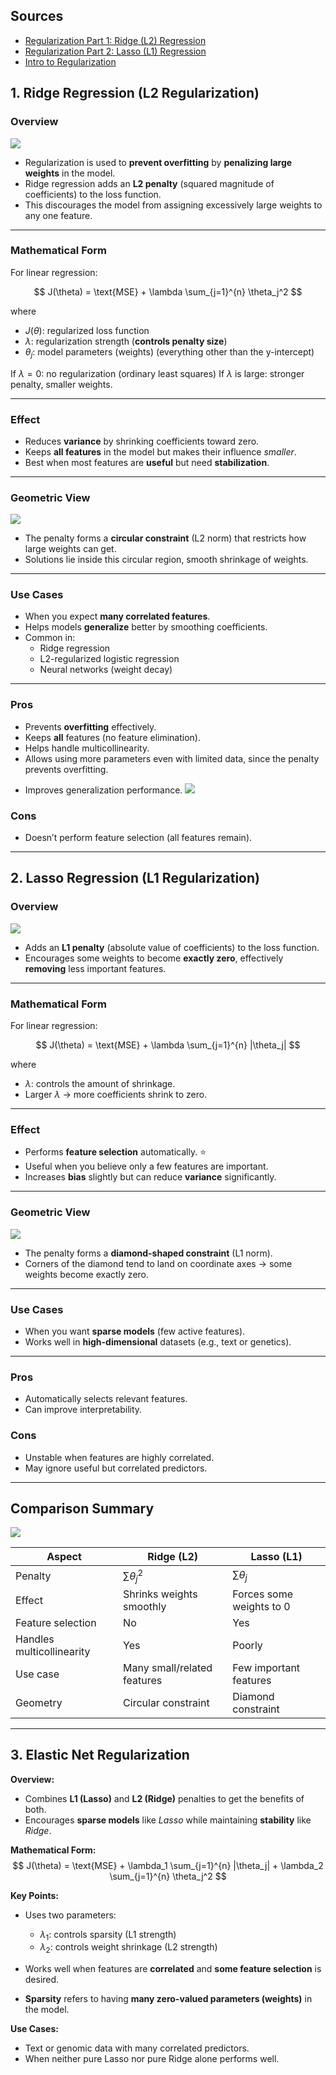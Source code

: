 ## Sources
- [Regularization Part 1: Ridge (L2) Regression](https://www.youtube.com/watch?v=Q81RR3yKn30)
- [Regularization Part 2: Lasso (L1) Regression](https://www.youtube.com/watch?v=NGf0voTMlcs)
- [Intro to Regularization](https://kevinbinz.com/2019/06/09/regularization/)
## 1. Ridge Regression (L2 Regularization)

### Overview
![](../imgs/PastedImage-9.png)
* Regularization is used to **prevent overfitting** by **penalizing large weights** in the model.
* Ridge regression adds an **L2 penalty** (squared magnitude of coefficients) to the loss function.
* This discourages the model from assigning excessively large weights to any one feature.

---

### Mathematical Form

For linear regression:

$$
J(\theta) = \text{MSE} + \lambda \sum_{j=1}^{n} \theta_j^2
$$

where

* $J(\theta)$: regularized loss function
* $\lambda$: regularization strength (**controls penalty size**)
* $\theta_j$: model parameters (weights) (everything other than the y-intercept)

If $\lambda = 0$: no regularization (ordinary least squares)
If $\lambda$ is large: stronger penalty, smaller weights.

---

### Effect

* Reduces **variance** by shrinking coefficients toward zero.
* Keeps **all features** in the model but makes their influence *smaller*.
* Best when most features are **useful** but need **stabilization**.

---

### Geometric View
![](../imgs/PastedImage-13.png)

* The penalty forms a **circular constraint** (L2 norm) that restricts how large weights can get.
* Solutions lie inside this circular region, smooth shrinkage of weights.

---

### Use Cases

* When you expect **many correlated features**.
* Helps models **generalize** better by smoothing coefficients.
* Common in:
	- Ridge regression
	- L2-regularized logistic regression
	- Neural networks (weight decay)

---

### Pros

* Prevents **overfitting** effectively.
* Keeps **all** features (no feature elimination).
* Helps handle multicollinearity.
* Allows using more parameters even with limited data, since the penalty prevents overfitting.
- Improves generalization performance.
![](../imgs/PastedImage-10.png)

### Cons

* Doesn’t perform feature selection (all features remain).

---

## 2. Lasso Regression (L1 Regularization)

### Overview
![](../imgs/PastedImage-11.png)

* Adds an **L1 penalty** (absolute value of coefficients) to the loss function.
* Encourages some weights to become **exactly zero**, effectively **removing** less important features.

---

### Mathematical Form

For linear regression:

$$
J(\theta) = \text{MSE} + \lambda \sum_{j=1}^{n} |\theta_j|
$$

where

* $\lambda$: controls the amount of shrinkage.
* Larger $\lambda$ → more coefficients shrink to zero.

---

### Effect

* Performs **feature selection** automatically. ⭐
* Useful when you believe only a few features are important.
* Increases **bias** slightly but can reduce **variance** significantly.

---

### Geometric View
![](../imgs/PastedImage-14.png)

* The penalty forms a **diamond-shaped constraint** (L1 norm).
* Corners of the diamond tend to land on coordinate axes → some weights become exactly zero.

---

### Use Cases

* When you want **sparse models** (few active features).
* Works well in **high-dimensional** datasets (e.g., text or genetics).

---

### Pros

* Automatically selects relevant features.
* Can improve interpretability.

### Cons

* Unstable when features are highly correlated.
* May ignore useful but correlated predictors.

---

## Comparison Summary

![](../imgs/PastedImage-12.png)

| Aspect                    | **Ridge (L2)**              | **Lasso (L1)**           |
| ------------------------- | --------------------------- | ------------------------ |
| Penalty                   | $\sum \theta_j^2$           | $\sum \theta_j$          |
| Effect                    | Shrinks weights smoothly    | Forces some weights to 0 |
| Feature selection         | No                          | Yes                      |
| Handles multicollinearity | Yes                         | Poorly                   |
| Use case                  | Many small/related features | Few important features   |
| Geometry                  | Circular constraint         | Diamond constraint       |

---

## 3. Elastic Net Regularization

**Overview:**

* Combines **L1 (Lasso)** and **L2 (Ridge)** penalties to get the benefits of both.
* Encourages **sparse models** like *Lasso* while maintaining **stability** like *Ridge*.

**Mathematical Form:**
$$
J(\theta) = \text{MSE} + \lambda_1 \sum_{j=1}^{n} |\theta_j| + \lambda_2 \sum_{j=1}^{n} \theta_j^2
$$

**Key Points:**

* Uses two parameters:

  * $\lambda_1$: controls sparsity (L1 strength)
  * $\lambda_2$: controls weight shrinkage (L2 strength)
* Works well when features are **correlated** and **some feature selection** is desired.
- **Sparsity** refers to having **many zero-valued parameters (weights)** in the model.

**Use Cases:**

* Text or genomic data with many correlated predictors.
* When neither pure Lasso nor pure Ridge alone performs well.
